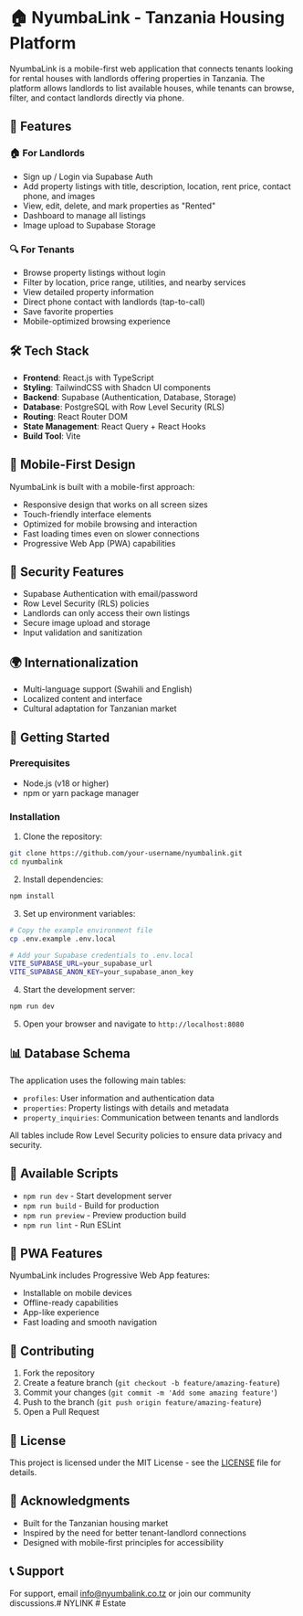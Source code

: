# 🏠 NyumbaLink - Tanzania Housing Platform

NyumbaLink is a mobile-first web application that connects tenants looking for rental houses with landlords offering properties in Tanzania. The platform allows landlords to list available houses, while tenants can browse, filter, and contact landlords directly via phone.

## 🎯 Features

### 🏠 For Landlords
- Sign up / Login via Supabase Auth
- Add property listings with title, description, location, rent price, contact phone, and images
- View, edit, delete, and mark properties as "Rented"
- Dashboard to manage all listings
- Image upload to Supabase Storage

### 🔍 For Tenants
- Browse property listings without login
- Filter by location, price range, utilities, and nearby services
- View detailed property information
- Direct phone contact with landlords (tap-to-call)
- Save favorite properties
- Mobile-optimized browsing experience

## 🛠️ Tech Stack

- **Frontend**: React.js with TypeScript
- **Styling**: TailwindCSS with Shadcn UI components
- **Backend**: Supabase (Authentication, Database, Storage)
- **Database**: PostgreSQL with Row Level Security (RLS)
- **Routing**: React Router DOM
- **State Management**: React Query + React Hooks
- **Build Tool**: Vite

## 📱 Mobile-First Design

NyumbaLink is built with a mobile-first approach:
- Responsive design that works on all screen sizes
- Touch-friendly interface elements
- Optimized for mobile browsing and interaction
- Fast loading times even on slower connections
- Progressive Web App (PWA) capabilities

## 🔐 Security Features

- Supabase Authentication with email/password
- Row Level Security (RLS) policies
- Landlords can only access their own listings
- Secure image upload and storage
- Input validation and sanitization

## 🌍 Internationalization

- Multi-language support (Swahili and English)
- Localized content and interface
- Cultural adaptation for Tanzanian market

## 🚀 Getting Started

### Prerequisites
- Node.js (v18 or higher)
- npm or yarn package manager

### Installation

1. Clone the repository:
```sh
git clone https://github.com/your-username/nyumbalink.git
cd nyumbalink
```

2. Install dependencies:
```sh
npm install
```

3. Set up environment variables:
```sh
# Copy the example environment file
cp .env.example .env.local

# Add your Supabase credentials to .env.local
VITE_SUPABASE_URL=your_supabase_url
VITE_SUPABASE_ANON_KEY=your_supabase_anon_key
```

4. Start the development server:
```sh
npm run dev
```

5. Open your browser and navigate to `http://localhost:8080`

## 📊 Database Schema

The application uses the following main tables:

- `profiles`: User information and authentication data
- `properties`: Property listings with details and metadata
- `property_inquiries`: Communication between tenants and landlords

All tables include Row Level Security policies to ensure data privacy and security.

## 🔧 Available Scripts

- `npm run dev` - Start development server
- `npm run build` - Build for production
- `npm run preview` - Preview production build
- `npm run lint` - Run ESLint

## 📱 PWA Features

NyumbaLink includes Progressive Web App features:
- Installable on mobile devices
- Offline-ready capabilities
- App-like experience
- Fast loading and smooth navigation

## 🤝 Contributing

1. Fork the repository
2. Create a feature branch (`git checkout -b feature/amazing-feature`)
3. Commit your changes (`git commit -m 'Add some amazing feature'`)
4. Push to the branch (`git push origin feature/amazing-feature`)
5. Open a Pull Request

## 📄 License

This project is licensed under the MIT License - see the [LICENSE](LICENSE) file for details.

## 🙏 Acknowledgments

- Built for the Tanzanian housing market
- Inspired by the need for better tenant-landlord connections
- Designed with mobile-first principles for accessibility

## 📞 Support

For support, email info@nyumbalink.co.tz or join our community discussions.#   N Y L I N K  
 # Estate
